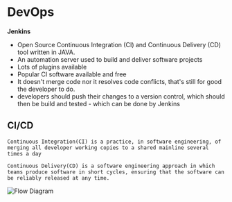 # DevOps

**Jenkins**
- Open Source Continuous Integration (CI) and Continuous Delivery (CD) tool written in JAVA.
- An automation server used to build and deliver software projects
- Lots of plugins available
- Popular CI software available and free 
- It doesn't merge code nor it resolves code conflicts, that's still for good the developer to do.
- developers should push their changes to a version control, which should  then be build and tested - which can be done by Jenkins

## CI/CD

```
Continuous Integration(CI) is a practice, in software engineering, of merging all developer working copies to a shared mainline several times a day

Continuous Delivery(CD) is a software engineering approach in which teams produce software in short cycles, ensuring that the software can be reliably released at any time.
```
![Flow Diagram](ci-cd.jpg)
